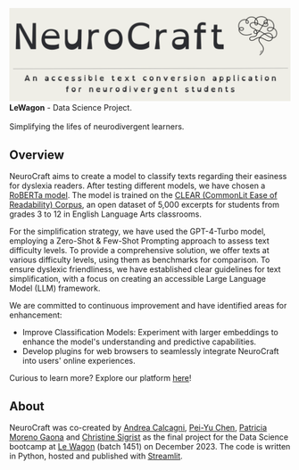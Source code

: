 ![neuroCraft](NeuroCraft.png)
**LeWagon** - Data Science Project.
<br>
<br>
Simplifying the lifes of neurodivergent learners.

## Overview
NeuroCraft aims to create a model to classify texts regarding their easiness for dyslexia readers. After testing different models, we have chosen a [RoBERTa model](https://huggingface.co/docs/transformers/model_doc/roberta). The model is trained on the [CLEAR (CommonLit Ease of Readability) Corpus](https://docs.google.com/spreadsheets/d/1sfsZhhP2umXXtmEP_NRErxLuwgN98TyH7LWOq3j07O0/edit?ref=commonlit.org), an open dataset of 5,000 excerpts for students from grades 3 to 12 in English Language Arts classrooms.

For the simplification strategy, we have used the GPT-4-Turbo model, employing a Zero-Shot & Few-Shot Prompting approach to assess text difficulty levels. To provide a comprehensive solution, we offer texts at various difficulty levels, using them as benchmarks for comparison. To ensure dyslexic friendliness, we have established clear guidelines for text simplification, with a focus on creating an accessible Large Language Model (LLM) framework.

We are committed to continuous improvement and have identified areas for enhancement:
- Improve Classification Models: Experiment with larger embeddings to enhance the model's understanding and predictive capabilities.
- Develop plugins for web browsers to seamlessly integrate NeuroCraft into users' online experiences.

Curious to learn more? Explore our platform [here](https://neurocraft.streamlit.app/)!

## About
NeuroCraft was co-created by [Andrea Calcagni](https://github.com/AndreaCalcagni), [Pei-Yu Chen](https://github.com/renee1j), [Patricia Moreno Gaona](https://github.com/patmg-coder) and [Christine Sigrist](https://github.com/ChristineSi) as the final project for the Data Science bootcamp at [Le Wagon](https://www.lewagon.com/) (batch 1451) on December 2023. The code is written in Python, hosted and published with [Streamlit](https://streamlit.io/).
